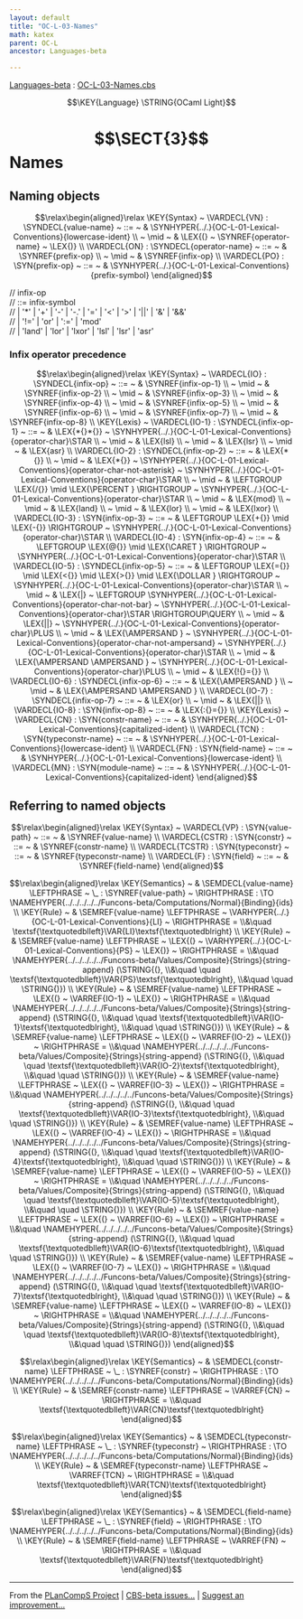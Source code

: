 ```yaml
---
layout: default
title: "OC-L-03-Names"
math: katex
parent: OC-L
ancestor: Languages-beta

---
```


[Languages-beta] : [OC-L-03-Names.cbs]

$$\KEY{Language} \STRING{OCaml Light}$$

# $$\SECT{3}$$ Names
           


## Naming objects
               


$$\relax\begin{aligned}\relax
  \KEY{Syntax} ~ 
    \VARDECL{VN} : \SYNDECL{value-name}
      ~ ::= ~ &
      \SYNHYPER{../.}{OC-L-01-Lexical-Conventions}{lowercase-ident} \\
      ~ \mid ~ &  \LEX{(} ~ \SYNREF{operator-name} ~ \LEX{)}
    \\
    \VARDECL{ON} : \SYNDECL{operator-name}
      ~ ::= ~ &
      \SYNREF{prefix-op} \\
      ~ \mid ~ &  \SYNREF{infix-op}
    \\
    \VARDECL{PO} : \SYN{prefix-op}
      ~ ::= ~ & \SYNHYPER{../.}{OC-L-01-Lexical-Conventions}{prefix-symbol}
\end{aligned}$$


//  infix-op  
//  ::= infix-symbol  
//    | '*' | '+' | '-' | '-.' | '=' | '<' | '>' | '||' | '&' | '&&'  
//    | '!=' | 'or' | ':=' | 'mod'  
//    | 'land' | 'lor' | 'lxor' | 'lsl' | 'lsr' | 'asr'  


### Infix operator precedence
               


$$\relax\begin{aligned}\relax
  \KEY{Syntax} ~ 
    \VARDECL{IO} : \SYNDECL{infix-op}
      ~ ::= ~ &
      \SYNREF{infix-op-1} \\
      ~ \mid ~ &  \SYNREF{infix-op-2} \\
      ~ \mid ~ &  \SYNREF{infix-op-3} \\
      ~ \mid ~ &  \SYNREF{infix-op-4} \\
      ~ \mid ~ &  \SYNREF{infix-op-5} \\
      ~ \mid ~ &  \SYNREF{infix-op-6} \\
      ~ \mid ~ &  \SYNREF{infix-op-7} \\
      ~ \mid ~ &  \SYNREF{infix-op-8}
\\
  \KEY{Lexis} ~ 
    \VARDECL{IO-1} : \SYNDECL{infix-op-1}
      ~ ::= ~ &
      \LEX{*{}*{}} ~ \SYNHYPER{../.}{OC-L-01-Lexical-Conventions}{operator-char}\STAR \\
      ~ \mid ~ &  \LEX{lsl} \\
      ~ \mid ~ &  \LEX{lsr} \\
      ~ \mid ~ &  \LEX{asr}
    \\
    \VARDECL{IO-2} : \SYNDECL{infix-op-2}
      ~ ::= ~ &
      \LEX{*{}} \\
      ~ \mid ~ &  \LEX{*{}} ~ \SYNHYPER{../.}{OC-L-01-Lexical-Conventions}{operator-char-not-asterisk} ~ \SYNHYPER{../.}{OC-L-01-Lexical-Conventions}{operator-char}\STAR \\
      ~ \mid ~ &  \LEFTGROUP \LEX{/{}} \mid \LEX{\PERCENT } \RIGHTGROUP ~ \SYNHYPER{../.}{OC-L-01-Lexical-Conventions}{operator-char}\STAR \\
      ~ \mid ~ &  \LEX{mod} \\
      ~ \mid ~ &  \LEX{land} \\
      ~ \mid ~ &  \LEX{lor} \\
      ~ \mid ~ &  \LEX{lxor}
    \\
    \VARDECL{IO-3} : \SYN{infix-op-3}
      ~ ::= ~ & \LEFTGROUP \LEX{+{}} \mid \LEX{-{}} \RIGHTGROUP ~ \SYNHYPER{../.}{OC-L-01-Lexical-Conventions}{operator-char}\STAR
    \\
    \VARDECL{IO-4} : \SYN{infix-op-4}
      ~ ::= ~ & \LEFTGROUP \LEX{@{}} \mid \LEX{\CARET } \RIGHTGROUP ~ \SYNHYPER{../.}{OC-L-01-Lexical-Conventions}{operator-char}\STAR
    \\
    \VARDECL{IO-5} : \SYNDECL{infix-op-5}
      ~ ::= ~ &
      \LEFTGROUP \LEX{={}} \mid \LEX{<{}} \mid \LEX{>{}} \mid \LEX{\DOLLAR } \RIGHTGROUP ~ \SYNHYPER{../.}{OC-L-01-Lexical-Conventions}{operator-char}\STAR \\
      ~ \mid ~ &  \LEX{|} ~ \LEFTGROUP \SYNHYPER{../.}{OC-L-01-Lexical-Conventions}{operator-char-not-bar} ~ \SYNHYPER{../.}{OC-L-01-Lexical-Conventions}{operator-char}\STAR \RIGHTGROUP\QUERY \\
      ~ \mid ~ &  \LEX{||} ~ \SYNHYPER{../.}{OC-L-01-Lexical-Conventions}{operator-char}\PLUS \\
      ~ \mid ~ &  \LEX{\AMPERSAND } ~ \SYNHYPER{../.}{OC-L-01-Lexical-Conventions}{operator-char-not-ampersand} ~ \SYNHYPER{../.}{OC-L-01-Lexical-Conventions}{operator-char}\STAR \\
      ~ \mid ~ &  \LEX{\AMPERSAND \AMPERSAND } ~ \SYNHYPER{../.}{OC-L-01-Lexical-Conventions}{operator-char}\PLUS \\
      ~ \mid ~ &  \LEX{!{}={}}
    \\
    \VARDECL{IO-6} : \SYNDECL{infix-op-6}
      ~ ::= ~ &
      \LEX{\AMPERSAND } \\
      ~ \mid ~ &  \LEX{\AMPERSAND \AMPERSAND }
    \\
    \VARDECL{IO-7} : \SYNDECL{infix-op-7}
      ~ ::= ~ &
      \LEX{or} \\
      ~ \mid ~ &  \LEX{||}
    \\
    \VARDECL{IO-8} : \SYN{infix-op-8}
      ~ ::= ~ & \LEX{:{}={}}
\\
  \KEY{Lexis} ~ 
    \VARDECL{CN} : \SYN{constr-name}
      ~ ::= ~ & \SYNHYPER{../.}{OC-L-01-Lexical-Conventions}{capitalized-ident}
    \\
    \VARDECL{TCN} : \SYN{typeconstr-name}
      ~ ::= ~ & \SYNHYPER{../.}{OC-L-01-Lexical-Conventions}{lowercase-ident}
    \\
    \VARDECL{FN} : \SYN{field-name}
      ~ ::= ~ & \SYNHYPER{../.}{OC-L-01-Lexical-Conventions}{lowercase-ident}
    \\
    \VARDECL{MN} : \SYN{module-name}
      ~ ::= ~ & \SYNHYPER{../.}{OC-L-01-Lexical-Conventions}{capitalized-ident}
\end{aligned}$$

## Referring to named objects
               


$$\relax\begin{aligned}\relax
  \KEY{Syntax} ~ 
    \VARDECL{VP} : \SYN{value-path}
      ~ ::= ~ & \SYNREF{value-name}
    \\
    \VARDECL{CSTR} : \SYN{constr}
      ~ ::= ~ & \SYNREF{constr-name}
    \\
    \VARDECL{TCSTR} : \SYN{typeconstr}
      ~ ::= ~ & \SYNREF{typeconstr-name}
    \\
    \VARDECL{F} : \SYN{field}
      ~ ::= ~ & \SYNREF{field-name}
\end{aligned}$$

$$\relax\begin{aligned}\relax
  \KEY{Semantics} ~ 
  & \SEMDECL{value-name} \LEFTPHRASE ~ \_ : \SYNREF{value-path} ~ \RIGHTPHRASE  :  \TO \NAMEHYPER{../../../../../Funcons-beta/Computations/Normal}{Binding}{ids} 
\\
  \KEY{Rule} ~ 
    & \SEMREF{value-name} \LEFTPHRASE ~ \VARHYPER{../.}{OC-L-01-Lexical-Conventions}{LI} ~ \RIGHTPHRASE  = \\&\quad
      \textsf{\textquotedblleft}\VAR{LI}\textsf{\textquotedblright}
\\
  \KEY{Rule} ~ 
    & \SEMREF{value-name} \LEFTPHRASE ~ \LEX{(} ~ \VARHYPER{../.}{OC-L-01-Lexical-Conventions}{PS} ~ \LEX{)} ~ \RIGHTPHRASE  = \\&\quad
      \NAMEHYPER{../../../../../Funcons-beta/Values/Composite}{Strings}{string-append}
        (\STRING{(}, \\&\quad \quad 
         \textsf{\textquotedblleft}\VAR{PS}\textsf{\textquotedblright}, \\&\quad \quad 
         \STRING{)})
\\
  \KEY{Rule} ~ 
    & \SEMREF{value-name} \LEFTPHRASE ~ \LEX{(} ~ \VARREF{IO-1} ~ \LEX{)} ~ \RIGHTPHRASE  = \\&\quad
      \NAMEHYPER{../../../../../Funcons-beta/Values/Composite}{Strings}{string-append}
        (\STRING{(}, \\&\quad \quad 
         \textsf{\textquotedblleft}\VAR{IO-1}\textsf{\textquotedblright}, \\&\quad \quad 
         \STRING{)})
\\
  \KEY{Rule} ~ 
    & \SEMREF{value-name} \LEFTPHRASE ~ \LEX{(} ~ \VARREF{IO-2} ~ \LEX{)} ~ \RIGHTPHRASE  = \\&\quad
      \NAMEHYPER{../../../../../Funcons-beta/Values/Composite}{Strings}{string-append}
        (\STRING{(}, \\&\quad \quad 
         \textsf{\textquotedblleft}\VAR{IO-2}\textsf{\textquotedblright}, \\&\quad \quad 
         \STRING{)})
\\
  \KEY{Rule} ~ 
    & \SEMREF{value-name} \LEFTPHRASE ~ \LEX{(} ~ \VARREF{IO-3} ~ \LEX{)} ~ \RIGHTPHRASE  = \\&\quad
      \NAMEHYPER{../../../../../Funcons-beta/Values/Composite}{Strings}{string-append}
        (\STRING{(}, \\&\quad \quad 
         \textsf{\textquotedblleft}\VAR{IO-3}\textsf{\textquotedblright}, \\&\quad \quad 
         \STRING{)})
\\
  \KEY{Rule} ~ 
    & \SEMREF{value-name} \LEFTPHRASE ~ \LEX{(} ~ \VARREF{IO-4} ~ \LEX{)} ~ \RIGHTPHRASE  = \\&\quad
      \NAMEHYPER{../../../../../Funcons-beta/Values/Composite}{Strings}{string-append}
        (\STRING{(}, \\&\quad \quad 
         \textsf{\textquotedblleft}\VAR{IO-4}\textsf{\textquotedblright}, \\&\quad \quad 
         \STRING{)})
\\
  \KEY{Rule} ~ 
    & \SEMREF{value-name} \LEFTPHRASE ~ \LEX{(} ~ \VARREF{IO-5} ~ \LEX{)} ~ \RIGHTPHRASE  = \\&\quad
      \NAMEHYPER{../../../../../Funcons-beta/Values/Composite}{Strings}{string-append}
        (\STRING{(}, \\&\quad \quad 
         \textsf{\textquotedblleft}\VAR{IO-5}\textsf{\textquotedblright}, \\&\quad \quad 
         \STRING{)})
\\
  \KEY{Rule} ~ 
    & \SEMREF{value-name} \LEFTPHRASE ~ \LEX{(} ~ \VARREF{IO-6} ~ \LEX{)} ~ \RIGHTPHRASE  = \\&\quad
      \NAMEHYPER{../../../../../Funcons-beta/Values/Composite}{Strings}{string-append}
        (\STRING{(}, \\&\quad \quad 
         \textsf{\textquotedblleft}\VAR{IO-6}\textsf{\textquotedblright}, \\&\quad \quad 
         \STRING{)})
\\
  \KEY{Rule} ~ 
    & \SEMREF{value-name} \LEFTPHRASE ~ \LEX{(} ~ \VARREF{IO-7} ~ \LEX{)} ~ \RIGHTPHRASE  = \\&\quad
      \NAMEHYPER{../../../../../Funcons-beta/Values/Composite}{Strings}{string-append}
        (\STRING{(}, \\&\quad \quad 
         \textsf{\textquotedblleft}\VAR{IO-7}\textsf{\textquotedblright}, \\&\quad \quad 
         \STRING{)})
\\
  \KEY{Rule} ~ 
    & \SEMREF{value-name} \LEFTPHRASE ~ \LEX{(} ~ \VARREF{IO-8} ~ \LEX{)} ~ \RIGHTPHRASE  = \\&\quad
      \NAMEHYPER{../../../../../Funcons-beta/Values/Composite}{Strings}{string-append}
        (\STRING{(}, \\&\quad \quad 
         \textsf{\textquotedblleft}\VAR{IO-8}\textsf{\textquotedblright}, \\&\quad \quad 
         \STRING{)})
\end{aligned}$$

$$\relax\begin{aligned}\relax
  \KEY{Semantics} ~ 
  & \SEMDECL{constr-name} \LEFTPHRASE ~ \_ : \SYNREF{constr} ~ \RIGHTPHRASE  :  \TO \NAMEHYPER{../../../../../Funcons-beta/Computations/Normal}{Binding}{ids} 
\\
  \KEY{Rule} ~ 
    & \SEMREF{constr-name} \LEFTPHRASE ~ \VARREF{CN} ~ \RIGHTPHRASE  = \\&\quad
      \textsf{\textquotedblleft}\VAR{CN}\textsf{\textquotedblright}
\end{aligned}$$

$$\relax\begin{aligned}\relax
  \KEY{Semantics} ~ 
  & \SEMDECL{typeconstr-name} \LEFTPHRASE ~ \_ : \SYNREF{typeconstr} ~ \RIGHTPHRASE  :  \TO \NAMEHYPER{../../../../../Funcons-beta/Computations/Normal}{Binding}{ids} 
\\
  \KEY{Rule} ~ 
    & \SEMREF{typeconstr-name} \LEFTPHRASE ~ \VARREF{TCN} ~ \RIGHTPHRASE  = \\&\quad
      \textsf{\textquotedblleft}\VAR{TCN}\textsf{\textquotedblright}
\end{aligned}$$

$$\relax\begin{aligned}\relax
  \KEY{Semantics} ~ 
  & \SEMDECL{field-name} \LEFTPHRASE ~ \_ : \SYNREF{field} ~ \RIGHTPHRASE  :  \TO \NAMEHYPER{../../../../../Funcons-beta/Computations/Normal}{Binding}{ids} 
\\
  \KEY{Rule} ~ 
    & \SEMREF{field-name} \LEFTPHRASE ~ \VARREF{FN} ~ \RIGHTPHRASE  = \\&\quad
      \textsf{\textquotedblleft}\VAR{FN}\textsf{\textquotedblright}
\end{aligned}$$



[Funcons-beta]: /CBS-beta/math/Funcons-beta
  "FUNCONS-BETA"
[Unstable-Funcons-beta]: /CBS-beta/math/Unstable-Funcons-beta
  "UNSTABLE-FUNCONS-BETA"
[Languages-beta]: /CBS-beta/math/Languages-beta
  "LANGUAGES-BETA"
[Unstable-Languages-beta]: /CBS-beta/math/Unstable-Languages-beta
  "UNSTABLE-LANGUAGES-BETA"
[CBS-beta]: /CBS-beta 
  "CBS-BETA"


____

From the [PLanCompS Project] | [CBS-beta issues...] | [Suggest an improvement...]

[OC-L-03-Names.cbs]: /CBS-beta/Languages-beta/OCaml-Light/OC-L-cbs/OC-L/OC-L-03-Names/OC-L-03-Names.cbs
  "CBS SOURCE FILE"
[PLanCompS Project]: https://plancomps.github.io
  "PROGRAMMING LANGUAGE COMPONENTS AND SPECIFICATIONS PROJECT HOME PAGE"
[CBS-beta issues...]: https://github.com/plancomps/CBS-beta/issues
  "CBS-BETA ISSUE REPORTS ON GITHUB"
[Suggest an improvement...]: mailto:plancomps@gmail.com?Subject=CBS-beta%20-%20comment&Body=Re%3A%20CBS-beta%20specification%20at%20OC-L/OC-L-03-Names/OC-L-03-Names.cbs%0A%0AComment/Query/Issue/Suggestion%3A%0A%0A%0ASignature%3A%0A 
  "GENERATE AN EMAIL TEMPLATE"
